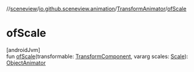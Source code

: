 //[sceneview](../../../index.md)/[io.github.sceneview.animation](../index.md)/[TransformAnimator](index.md)/[ofScale](of-scale.md)

# ofScale

[androidJvm]\
fun [ofScale](of-scale.md)(transformable: [TransformComponent](../../io.github.sceneview.components/-transform-component/index.md), vararg scales: [Scale](../../io.github.sceneview.math/index.md#2055938798%2FClasslikes%2F-1571379623)): [ObjectAnimator](https://developer.android.com/reference/kotlin/android/animation/ObjectAnimator.html)
